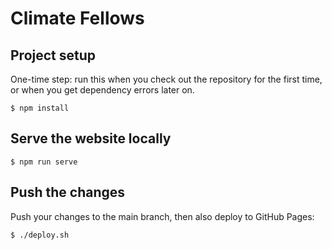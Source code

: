 # Climate Fellows

## Project setup

One-time step: run this when you check out the repository for the first time,
or when you get dependency errors later on.

```
$ npm install
```

## Serve the website locally
```
$ npm run serve
```

## Push the changes

Push your changes to the main branch, then also deploy to GitHub Pages:
```
$ ./deploy.sh
```

